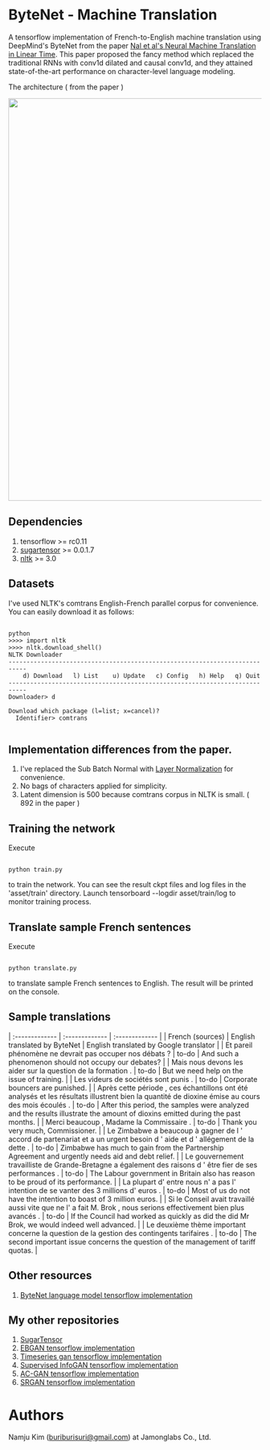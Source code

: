 # ByteNet - Machine Translation
A tensorflow implementation of French-to-English machine translation using DeepMind's ByteNet 
from the paper [Nal et al's Neural Machine Translation in Linear Time](https://arxiv.org/abs/1610.10099).
This paper proposed the fancy method which replaced the traditional RNNs with conv1d dilated and causal conv1d, 
and they attained state-of-the-art performance on character-level language modeling. 

The architecture ( from the paper )
<p align="center">
  <img src="https://raw.githubusercontent.com/buriburisuri/ByteNet/master/png/architecture.png" width="800"/>
</p>

## Dependencies

1. tensorflow >= rc0.11
1. [sugartensor](https://github.com/buriburisuri/sugartensor) >= 0.0.1.7
1. [nltk](http://www.nltk.org/install.html) >= 3.0

## Datasets

I've used NLTK's comtrans English-French parallel corpus for convenience.  You can easily download it as follows:
<pre><code>
python
>>>> import nltk
>>>> nltk.download_shell()
NLTK Downloader
---------------------------------------------------------------------------
    d) Download   l) List    u) Update   c) Config   h) Help   q) Quit
---------------------------------------------------------------------------
Downloader> d

Download which package (l=list; x=cancel)?
  Identifier> comtrans
  
</code></pre>

## Implementation differences from the paper.

1. I've replaced the Sub Batch Normal with [Layer Normalization](https://arxiv.org/abs/1607.06450) for convenience.
2. No bags of characters applied for simplicity.
3. Latent dimension is 500 because comtrans corpus in NLTK is small. ( 892 in the paper )

## Training the network

Execute
<pre><code>
python train.py
</code></pre>
to train the network. You can see the result ckpt files and log files in the 'asset/train' directory.
Launch tensorboard --logdir asset/train/log to monitor training process.

## Translate sample French sentences
 
Execute
<pre><code>
python translate.py
</code></pre>
to translate sample French sentences to English. The result will be printed on the console. 

## Sample translations

| :------------- | :------------- | :------------- |
| French (sources) | English translated by ByteNet | English translated by Google translator |
| Et pareil phénomène ne devrait pas occuper nos débats ? | to-do | And such a phenomenon should not occupy our debates? |
| Mais nous devons les aider sur la question de la formation . | to-do | But we need help on the issue of training. |
| Les videurs de sociétés sont punis . | to-do | Corporate bouncers are punished. |
| Après cette période , ces échantillons ont été analysés et les résultats illustrent bien la quantité de dioxine émise au cours des mois écoulés . | to-do | After this period, the samples were analyzed and the results illustrate the amount of dioxins emitted during the past months. |
| Merci beaucoup , Madame la Commissaire . | to-do | Thank you very much, Commissioner. |
| Le Zimbabwe a beaucoup à gagner de l ' accord de partenariat et a un urgent besoin d ' aide et d ' allégement de la dette . | to-do | Zimbabwe has much to gain from the Partnership Agreement and urgently needs aid and debt relief. |
| Le gouvernement travailliste de Grande-Bretagne a également des raisons d ' être fier de ses performances . | to-do | The Labour government in Britain also has reason to be proud of its performance. |
| La plupart d' entre nous n' a pas l' intention de se vanter des 3 millions d' euros . | to-do | Most of us do not have the intention to boast of 3 million euros. |
| Si le Conseil avait travaillé aussi vite que ne l' a fait M. Brok , nous serions effectivement bien plus avancés . | to-do | If the Council had worked as quickly as did the did Mr Brok, we would indeed well advanced. |
| Le deuxième thème important concerne la question de la gestion des contingents tarifaires . | to-do | The second important issue concerns the question of the management of tariff quotas. |

## Other resources

1. [ByteNet language model tensorflow implementation](https://github.com/paarthneekhara/byteNet-tensorflow)

## My other repositories

1. [SugarTensor](https://github.com/buriburisuri/sugartensor)
1. [EBGAN tensorflow implementation](https://github.com/buriburisuri/ebgan)
1. [Timeseries gan tensorflow implementation](https://github.com/buriburisuri/timeseries_gan)
1. [Supervised InfoGAN tensorflow implementation](https://github.com/buriburisuri/supervised_infogan)
1. [AC-GAN tensorflow implementation](https://github.com/buriburisuri/ac-gan)
1. [SRGAN tensorflow implementation](https://github.com/buriburisuri/SRGAN)

# Authors
Namju Kim (buriburisuri@gmail.com) at Jamonglabs Co., Ltd.